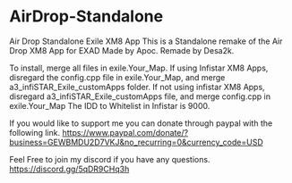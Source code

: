 # AirDrop-Standalone
Air Drop Standalone Exile XM8 App
This is a Standalone remake of the Air Drop XM8 App for EXAD Made by Apoc.
Remade by Desa2k.

To install, merge all files in exile.Your_Map. 
If using Infistar XM8 Apps, disregard the config.cpp file in exile.Your_Map, and merge a3_infiSTAR_Exile_customApps folder.
If not using infistar XM8 Apps, disregard a3_infiSTAR_Exile_customApps file, and merge config.cpp in exile.Your_Map
The IDD to Whitelist in Infistar is 9000.

If you would like to support me you can donate through paypal with the following link.
https://www.paypal.com/donate/?business=GEWBMDU2D7VKJ&no_recurring=0&currency_code=USD

Feel Free to join my discord if you have any questions.
https://discord.gg/5qDR9CHq3h
